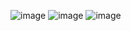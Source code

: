 ![image](https://user-images.githubusercontent.com/42495757/114030283-50fa1000-98b5-11eb-92c3-dae95c77380b.png)
![image](https://user-images.githubusercontent.com/42495757/114030291-535c6a00-98b5-11eb-893c-e9f037be8e14.png)
![image](https://user-images.githubusercontent.com/42495757/114030300-56575a80-98b5-11eb-9bce-5306dc694a4a.png)
